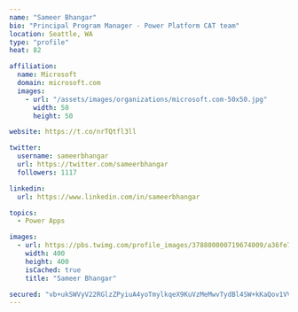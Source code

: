 ```yaml
---
name: "Sameer Bhangar"
bio: "Principal Program Manager - Power Platform CAT team"
location: Seattle, WA
type: "profile"
heat: 82

affiliation:
  name: Microsoft
  domain: microsoft.com
  images:
    - url: "/assets/images/organizations/microsoft.com-50x50.jpg"
      width: 50
      height: 50

website: https://t.co/nrTQtfl3ll

twitter:
  username: sameerbhangar
  url: https://twitter.com/sameerbhangar
  followers: 1117

linkedin:
  url: https://www.linkedin.com/in/sameerbhangar

topics:
  - Power Apps

images:
  - url: https://pbs.twimg.com/profile_images/378800000719674009/a36fe7ddfab1778b76e5793772e43798_400x400.jpeg
    width: 400
    height: 400
    isCached: true
    title: "Sameer Bhangar"

secured: "vb+ukSWVyV22RGlzZPyiuA4yoTmylkqeX9KuVzMeMwvTydBl4SW+kKaQov1VVXoNQv03gEYKOcUp+wpxjvh2LexaxO60hmxHWIMDFAv6eIEKbvOSlwotC0adA4336Wbv/zDVUWgAuVIDbt+5dJa6tuvkf4xU7CoEkpMYDetfkM+qzXeVquQ2pw10dY0WGfRWSVdC46SGiecSFsjb2fkEViZFwuLwGsv/TIND9trRMW4IRfuP86tV+4wHoNmkSb7i08qjHPahmLBuuCEQPZ1X/s0Pklnjx6yw76/6iXE94tyoCN37oHhOdMDRxI3eo3FkIam6RbE3iLWx1bRw3Nv5se8ojwjiqLznTKM8quXO+rXM51SJMyhPvbEJGql+JnlRHXUwDmxIM1Xa43gzrBawyzxvY5z97r9l9C3RZG3gMwM=;qSWuxW5HH0sm7Y1OofC6lg=="
---
```


